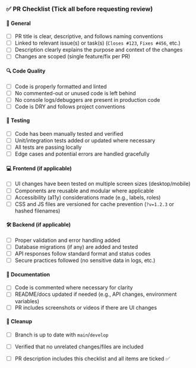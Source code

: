 ### ✅ PR Checklist (Tick all before requesting review)

#### 📄 General
- [ ] PR title is clear, descriptive, and follows naming conventions  
- [ ] Linked to relevant issue(s) or task(s) (`Closes #123`, `Fixes #456`, etc.)  
- [ ] Description clearly explains the purpose and context of the changes  
- [ ] Changes are scoped (single feature/fix per PR)

#### 🔍 Code Quality
- [ ] Code is properly formatted and linted  
- [ ] No commented-out or unused code is left behind  
- [ ] No console logs/debuggers are present in production code  
- [ ] Code is DRY and follows project conventions

#### 🧪 Testing
- [ ] Code has been manually tested and verified  
- [ ] Unit/integration tests added or updated where necessary  
- [ ] All tests are passing locally  
- [ ] Edge cases and potential errors are handled gracefully

#### 💻 Frontend (if applicable)
- [ ] UI changes have been tested on multiple screen sizes (desktop/mobile)  
- [ ] Components are reusable and modular where applicable  
- [ ] Accessibility (a11y) considerations made (e.g., labels, roles)  
- [ ] CSS and JS files are versioned for cache prevention (`?v=1.2.3` or hashed filenames)

#### 🛠️ Backend (if applicable)
- [ ] Proper validation and error handling added  
- [ ] Database migrations (if any) are added and tested  
- [ ] API responses follow standard format and status codes  
- [ ] Secure practices followed (no sensitive data in logs, etc.)

#### 🧾 Documentation
- [ ] Code is commented where necessary for clarity  
- [ ] README/docs updated if needed (e.g., API changes, environment variables)  
- [ ] PR includes screenshots or videos if there are UI changes

#### 🧹 Cleanup
- [ ] Branch is up to date with `main`/`develop`  
- [ ] Verified that no unrelated changes/files are included  
- [ ] PR description includes this checklist and all items are ticked ✅  

